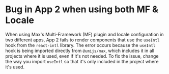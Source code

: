 # Bug in App 2 when using both MF & Locale

When using Max's Multi-Framework (MF) plugin and locale configuration in two different apps, App 2 fails to render components that use the `useIntl` hook from the `react-intl` library. The error occurs because the `useIntl` hook is being imported directly from `@umijs/max`, which includes it in all projects where it is used, even if it's not needed. To fix the issue, change the way you import `useIntl` so that it's only included in the project where it's used.
